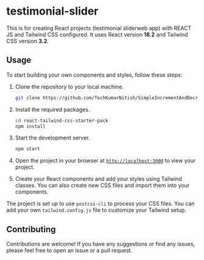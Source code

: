 # testimonial-slider

This is  for creating React projects (testimonial sliderweb app) with REACT JS and Tailwind CSS configured. It uses React version **18.2** and Tailwind CSS version **3.2**.

## Usage

To start building your own components and styles, follow these steps:

1. Clone the repository to your local machine.
    ```sh
    git clone https://github.com/TechKumarNitish/SimpleIncrementAndDecrementApp_REACTJS_Html_tailwindCss.git
    ```

1. Install the required packages.
    ```sh
    cd react-tailwind-css-starter-pack
    npm install
    ```

1. Start the development server.
    ```sh
    npm start
    ```
1. Open the project in your browser at [`http://localhost:3000`](http://localhost:3000) to view your project.
1. Create your React components and add your styles using Tailwind classes. You can also create new CSS files and import them into your components.

The project is set up to use `postcss-cli` to process your CSS files. You can add your own `tailwind.config.js` file to customize your Tailwind setup.

## Contributing

Contributions are welcome! If you have any suggestions or find any issues, please feel free to open an issue or a pull request.
